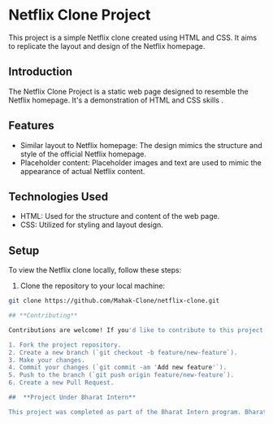 # Netflix Clone Project

This project is a simple Netflix clone created using HTML and CSS. It aims to replicate the layout and design of the Netflix homepage.

## Introduction

The Netflix Clone Project is a static web page designed to resemble the Netflix homepage. It's a demonstration of HTML and CSS skills .

## Features
- Similar layout to Netflix homepage: The design mimics the structure and style of the official Netflix homepage.
- Placeholder content: Placeholder images and text are used to mimic the appearance of actual Netflix content.

## Technologies Used

- HTML: Used for the structure and content of the web page.
- CSS: Utilized for styling and layout design.

## Setup

To view the Netflix clone locally, follow these steps:

1. Clone the repository to your local machine:

```bash
git clone https://github.com/Mahak-Clone/netflix-clone.git

## **Contributing**

Contributions are welcome! If you'd like to contribute to this project, please follow these steps:

1. Fork the project repository.
2. Create a new branch (`git checkout -b feature/new-feature`).
3. Make your changes.
4. Commit your changes (`git commit -am 'Add new feature'`).
5. Push to the branch (`git push origin feature/new-feature`).
6. Create a new Pull Request.

##  **Project Under Bharat Intern**

This project was completed as part of the Bharat Intern program. Bharat Intern provides opportunities for aspiring developers to gain practical experience and enhance their skills through real-world projects.

